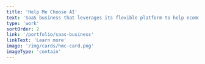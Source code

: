 ```yaml
---
title: 'Help Me Choose AI'
text: 'SaaS business that leverages its flexible platform to help ecommerce customers worldwide'
type: 'work'
sortOrder: 2
link: '/portfolio/saas-business'
linkText: 'Learn more'
image: '/img/cards/hmc-card.png'
imageType: 'contain'
---
```

